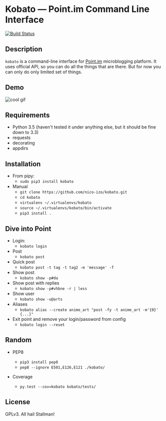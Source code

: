 Kobato — Point.im Command Line Interface
=============

[![Build Status](https://travis-ci.org/nico-izo/kobato.svg?branch=master)](https://travis-ci.org/nico-izo/kobato)

## Description
`kobato` is a command-line interface for [Point.im](https://point.im/) microblogging platform. It uses official API, so you can do all the things that are there. But for now you can only do only limited set of things.

## Demo

![cool gif](http://i.imgur.com/yZjgNy7.gif)

## Requirements

- Python 3.5 (haven't tested it under anything else, but it should be fine down to 3.3)
- requests
- decorating
- appdirs

## Installation

- From pipy:
    * `sudo pip3 install kobato`
- Manual
    * `git clone https://github.com/nico-izo/kobato.git`
    * `cd kobato`
    * `virtualenv ~/.virtualenvs/kobato`
    * `source ~/.virtualenvs/kobato/bin/activate`
    * `pip3 install .`



## Dive into Point

- Login:
    * `kobato login`
- Post
    * `kobato post`
- Quick post
    * `kobato post -t tag -t tag2 -m 'message' -f`
- Show post
    * `kobato show -p#da`
- Show post with replies
    * `kobato show -p#vhbne -r | less`
- Show user
    * `kobato show -u@arts`
- Aliases
    * `kobato alias --create anime_art "post -fy -t anime_art -m'{0}' {...}"`
- Exit point and remove your login/password from config
    * `kobato login --reset`

## Random

- PEP8
    * `pip3 install pep8`
    * `pep8 --ignore E501,E126,E121 ./kobato/`

- Coverage
    * `py.test --cov=kobato kobato/tests/`

## License

GPLv3. All hail Stallman!
